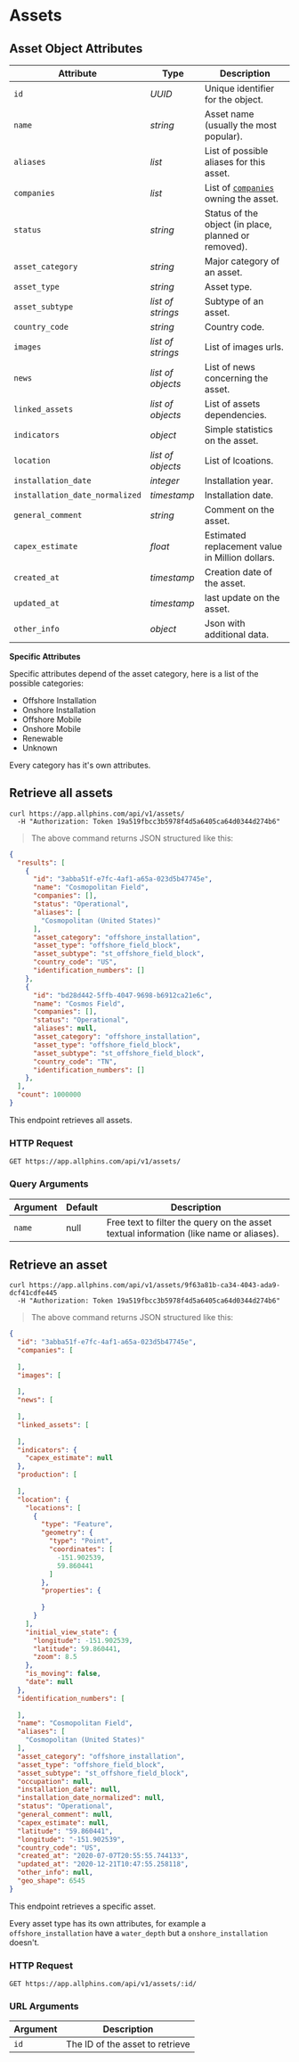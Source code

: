 # Assets

## Asset Object Attributes

Attribute | Type | Description
--------- | ------- | -----------
`id` | *UUID* | Unique identifier for the object.
`name` | *string* | Asset name (usually the most popular).
`aliases` | *list* | List of possible aliases for this asset.
`companies` | *list* | List of [`companies`](#companies) owning the asset.
`status` | *string* | Status of the object (in place, planned or removed).
`asset_category` | *string* | Major category of an asset.
`asset_type` | *string* | Asset type.
`asset_subtype` | *list of strings* | Subtype of an asset.
`country_code` | *string* | Country code.
`images` | *list of strings* | List of images urls.
`news` | *list of objects* | List of news concerning the asset.
`linked_assets` | *list of objects* | List of assets dependencies.
`indicators` | *object* | Simple statistics on the asset.
`location` | *list of objects* | List of lcoations.
`installation_date` | *integer* | Installation year.
`installation_date_normalized` | *timestamp* | Installation date.
`general_comment` | *string* | Comment on the asset.
`capex_estimate` | *float* | Estimated replacement value in Million dollars.
`created_at` | *timestamp* | Creation date of the asset.
`updated_at` | *timestamp* | last update on the asset.
`other_info` | *object* | Json with additional data.


**Specific Attributes**

Specific attributes depend of the asset category, here is a list of the possible categories:

* Offshore Installation
* Onshore Installation
* Offshore Mobile
* Onshore Mobile
* Renewable
* Unknown

Every category has it's own attributes.

## Retrieve all assets

```shell
curl https://app.allphins.com/api/v1/assets/
  -H "Authorization: Token 19a519fbcc3b5978f4d5a6405ca64d0344d274b6"
```

> The above command returns JSON structured like this:

```json
{
  "results": [
    {
      "id": "3abba51f-e7fc-4af1-a65a-023d5b47745e",
      "name": "Cosmopolitan Field",
      "companies": [],
      "status": "Operational",
      "aliases": [
        "Cosmopolitan (United States)"
      ],
      "asset_category": "offshore_installation",
      "asset_type": "offshore_field_block",
      "asset_subtype": "st_offshore_field_block",
      "country_code": "US",
      "identification_numbers": []
    },
    {
      "id": "bd28d442-5ffb-4047-9698-b6912ca21e6c",
      "name": "Cosmos Field",
      "companies": [],
      "status": "Operational",
      "aliases": null,
      "asset_category": "offshore_installation",
      "asset_type": "offshore_field_block",
      "asset_subtype": "st_offshore_field_block",
      "country_code": "TN",
      "identification_numbers": []
    },
  ],
  "count": 1000000
}
```

This endpoint retrieves all assets.

### HTTP Request

`GET https://app.allphins.com/api/v1/assets/`

### Query Arguments

Argument | Default | Description
--------- | ------- | -----------
`name` | null | Free text to filter the query on the asset textual information (like name or aliases).


## Retrieve an asset

```shell
curl https://app.allphins.com/api/v1/assets/9f63a81b-ca34-4043-ada9-dcf41cdfe445
  -H "Authorization: Token 19a519fbcc3b5978f4d5a6405ca64d0344d274b6"
```

> The above command returns JSON structured like this:

```json
{
  "id": "3abba51f-e7fc-4af1-a65a-023d5b47745e",
  "companies": [
    
  ],
  "images": [
    
  ],
  "news": [
    
  ],
  "linked_assets": [
    
  ],
  "indicators": {
    "capex_estimate": null
  },
  "production": [
    
  ],
  "location": {
    "locations": [
      {
        "type": "Feature",
        "geometry": {
          "type": "Point",
          "coordinates": [
            -151.902539,
            59.860441
          ]
        },
        "properties": {
          
        }
      }
    ],
    "initial_view_state": {
      "longitude": -151.902539,
      "latitude": 59.860441,
      "zoom": 8.5
    },
    "is_moving": false,
    "date": null
  },
  "identification_numbers": [
    
  ],
  "name": "Cosmopolitan Field",
  "aliases": [
    "Cosmopolitan (United States)"
  ],
  "asset_category": "offshore_installation",
  "asset_type": "offshore_field_block",
  "asset_subtype": "st_offshore_field_block",
  "occupation": null,
  "installation_date": null,
  "installation_date_normalized": null,
  "status": "Operational",
  "general_comment": null,
  "capex_estimate": null,
  "latitude": "59.860441",
  "longitude": "-151.902539",
  "country_code": "US",
  "created_at": "2020-07-07T20:55:55.744133",
  "updated_at": "2020-12-21T10:47:55.258118",
  "other_info": null,
  "geo_shape": 6545
}
```

This endpoint retrieves a specific asset.

<aside class="warning">Every asset type has its own attributes, for example a <code>offshore_installation</code> have a <code>water_depth</code> but a <code>onshore_installation</code> doesn't.</aside>

### HTTP Request

`GET https://app.allphins.com/api/v1/assets/:id/`

### URL Arguments

Argument | Description
--------- | -----------
`id` | The ID of the asset to retrieve
